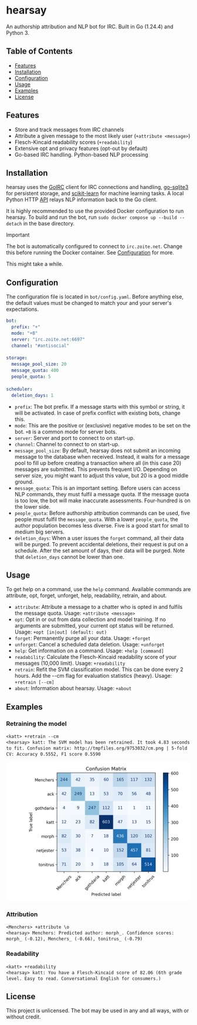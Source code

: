 # hearsay
An authorship attribution and NLP bot for IRC. Built in Go (1.24.4) and Python 3.

## Table of Contents
- [Features](#features)
- [Installation](#installation)
- [Configuration](#configuration)
- [Usage](#usage)
- [Examples](#examples)
- [License](#license)

## Features
- Store and track messages from IRC channels
- Attribute a given message to the most likely user (`+attribute <message>`)
- Flesch-Kincaid readability scores (`+readability`)
- Extensive opt and privacy features (opt-out by default)
- Go-based IRC handling. Python-based NLP processing

## Installation
hearsay uses the [GoIRC](https://github.com/fluffle/goirc) client for IRC connections and handling, [go-sqlite3](https://github.com/mattn/go-sqlite3) for persistent storage, and [scikit-learn](https://scikit-learn.org/) for machine learning tasks. A local Python HTTP [API](https://fastapi.tiangolo.com/) relays NLP information back to the Go client.

It is highly recommended to use the provided Docker configuration to run hearsay. To build and run the bot, run `sudo docker compose up --build --detach` in the base directory.

> [!IMPORTANT]
> The bot is automatically configured to connect to `irc.zoite.net`. Change this before running the Docker container. See [Configuration](#Configuration) for more.

This might take a while.

## Configuration
The configuration file is located in `bot/config.yaml`. Before anything else, the default values must be changed to match your and your server's expectations.

```yaml
bot:
  prefix: "+"
  mode: "+B"
  server: "irc.zoite.net:6697"
  channel: "#antisocial"

storage:
  message_pool_size: 20
  message_quota: 400
  people_quota: 5

scheduler:
  deletion_days: 1
```

- `prefix`: The bot prefix. If a message starts with this symbol or string, it will be activated. In case of prefix conflict with existing bots, change this.
- `mode`: This are the positive or (exclusive) negative modes to be set on the bot. `+B` is a common mode for server bots.
- `server`: Server and port to connect to on start-up.
- `channel`: Channel to connect to on start-up.
- `message_pool_size`: By default, hearsay does not submit an incoming message to the database when received. Instead, it waits for a message pool to fill up before creating a transaction where all (in this case 20) messages are submitted. This prevents frequent I/O. Depending on server size, you might want to adjust this value, but 20 is a good middle ground.
- `message_quota`: This is an important setting. Before users can access NLP commands, they must fulfil a message quota. If the message quota is too low, the bot will make inaccurate assessments. Four-hundred is on the lower side.
- `people_quota`: Before authorship attribution commands can be used, five people must fulfil the `message_quota`. With a lower `people_quota`, the author population becomes less diverse. Five is a good start for small to medium big servers.
- `deletion_days`: When a user issues the `forget` command, all their data will be purged. To prevent accidental deletions, their request is put on a schedule. After the set amount of days, their data will be purged. Note that `deletion_days` cannot be lower than one.

## Usage

To get help on a command, use the `help` command. Available commands are attribute, opt, forget, unforget, help, readability, retrain, and about.

- `attribute`: Attribute a message to a chatter who is opted in and fulfils the message quota. Usage: `+attribute <message>`
- `opt`:  Opt in or out from data collection and model training. If no arguments are submitted, your current opt status will be returned. Usage: `+opt [in|out] (default: out)`
- `forget`: Permanently purge all your data. Usage: `+forget`
- `unforget`: Cancel a scheduled data deletion. Usage: `+unforget`
- `help`: Get information on a command. Usage: `+help [command]`
- `readability`: Calculate the Flesch-Kincaid readability score of your messages (10,000 limit). Usage: `+readability`
- `retrain`: Refit the SVM classification model. This can be done every 2 hours. Add the --cm flag for evaluation statistics (heavy). Usage: `+retrain [--cm]`
- `about`: Information about hearsay. Usage: `+about`

## Examples
### Retraining the model
```
<katt> +retrain --cm
<hearsay> katt: The SVM model has been retrained. It took 4.83 seconds to fit. Confusion matrix: http://tmpfiles.org/9753032/cm.png | 5-fold CV: Accuracy 0.5552, F1 score 0.5590
```
![Confusion matrix](/misc/cm.png)

### Attribution
```
<Menchers> +attribute \o
<hearsay> Menchers: Predicted author: morph_. Confidence scores: morph_ (-0.12), Menchers_ (-0.66), tonitrus_ (-0.79)
```

### Readability
```
<katt> +readability
<hearsay> katt: You have a Flesch-Kincaid score of 82.06 (6th grade level. Easy to read. Conversational English for consumers.)
```

## License
This project is unlicensed. The bot may be used in any and all ways, with or without credit.

